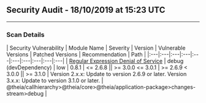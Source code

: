 ## Security Audit - 18/10/2019 at 15:23 UTC
-- -

### Scan Details

| Security Vulnerability | Module Name | Severity | Version | Vulnerable Versions | Patched Versions | Recommendation | Path |
|:---|:---|:---|:---|:---|:---|:---|:---|:---|:---|
| [Regular Expression Denial of Service](https://npmjs.com/advisories/534) | debug (devDependency) | low | 0.8.1 | <= 2.6.8 \|\| >= 3.0.0 <= 3.0.1 | >= 2.6.9 < 3.0.0 \|\| >= 3.1.0 | Version 2.x.x: Update to version 2.6.9 or later.
Version 3.x.x: Update to version 3.1.0 or later.
 | @theia/callhierarchy>@theia/core>@theia/application-package>changes-stream>debug |

